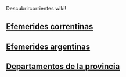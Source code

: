 Descubrircorrientes wiki!

## [Efemerides correntinas](01-Efemerides-correntinas)

## [Efemerides argentinas](01-Efemerides-argentinas)

## [Departamentos de la provincia](01-Departamentos-de-la-provincia)